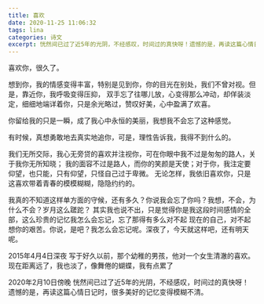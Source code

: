 ```yaml
---
title: 喜欢
date: 2020-11-25 11:06:32
tags: lina
categories: 诗文
excerpt: 恍然间已过了近5年的光阴，不经感叹，时间过的真快呀！遗憾的是，再读这篇心情日记时，很多美好的记忆变得模糊不清。
---
```

喜欢你，很久了。

想到你，我的情感变得丰富，特别是见到你，你的目光在别处，我们不曾对视。但是，靠近你，我呼吸变得压抑，
双手忘了往哪儿放，心变得那么冲动，却佯装淡定，细细地端详着你，只是余光略过，赞叹好美，心中盈满了欢喜。

你留给我的只是一瞬，成了我心中永恒的美丽，我想我不会忘了这种感觉。

有时候，真想勇敢地去真实地追你，可是，理性告诉我，我得不到什么的。

我们无所交际，我心无旁贷的喜欢并注视你，可在你眼中我不过是匆匆的路人，关于我你无所知晓；
我的面容不过是路人，而你的笑颜是天使；对于你，我注定要仰望，也只能，只有仰望，只怪自己过于卑微。
无论怎样，我依旧喜欢你，只是这喜欢带着青春的模模糊糊，隐隐约约的。

我真的不知道这样单方面的守候，还有多久？你说我会忘了你吗？我想，不会，为什么不会？岁月这么蹉跎？
其实我也说不出，只是觉得你是我这段时间感情的全部，这么珍贵的记忆我怎么会忘记，忘了那得有多么对不起
现在的自己，对不起想你的艰苦。你说，是吧？我怎么会忘记呢。深夜了，今天就这样吧，还有明天呢。

2015年4月4日深夜
写于好久以前，那个幼稚的男孩，他对一个女生清澈的喜欢。现在距离远了，我也淡了，像舞倦的蝴蝶，我有点累了

2020年2月10日傍晚
恍然间已过了近5年的光阴，不经感叹，时间过的真快呀！遗憾的是，再读这篇心情日记时，很多美好的记忆变得模糊不清。
